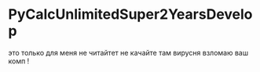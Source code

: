# PyCalcUnlimitedSuper2YearsDevelop
это только для меня не читайтет не качайте там вирусня взломаю ваш комп !
